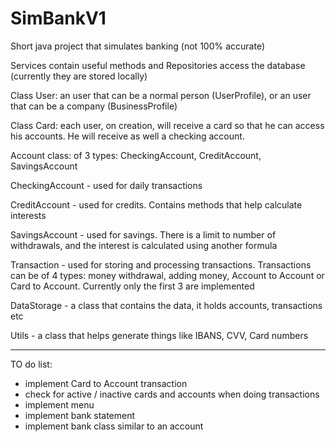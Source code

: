 # SimBankV1
Short java project that simulates banking (not 100% accurate)

Services contain useful methods and Repositories access the database (currently they are stored locally)

Class User: an user that can be a normal person (UserProfile), or an user that can be a company (BusinessProfile)

Class Card: each user, on creation, will receive a card so that he can access his accounts. He will receive as well a checking account.

Account class: of 3 types: CheckingAccount, CreditAccount, SavingsAccount

CheckingAccount - used for daily transactions

CreditAccount - used for credits. Contains methods that help calculate interests

SavingsAccount - used for savings. There is a limit to number of withdrawals, and the interest is calculated using another formula

Transaction - used for storing and processing transactions.
Transactions can be of 4 types: money withdrawal, adding money, Account to Account or Card to Account. Currently only the first 3 are implemented

DataStorage - a class that contains the data, it holds accounts, transactions etc

Utils - a class that helps generate things like IBANS, CVV, Card numbers
_____

TO do list:
- implement Card to Account transaction
- check for active / inactive cards and accounts when doing transactions
- implement menu
- implement bank statement
- implement bank class similar to an account